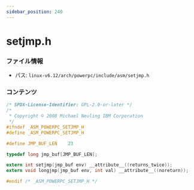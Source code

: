 ```yaml
---
sidebar_position: 240
---
```

# setjmp.h

### ファイル情報

- パス: `linux-v6.12/arch/powerpc/include/asm/setjmp.h`

### コンテンツ

```h
/* SPDX-License-Identifier: GPL-2.0-or-later */
/*
 * Copyright © 2008 Michael Neuling IBM Corporation
 */
#ifndef _ASM_POWERPC_SETJMP_H
#define _ASM_POWERPC_SETJMP_H

#define JMP_BUF_LEN    23

typedef long jmp_buf[JMP_BUF_LEN];

extern int setjmp(jmp_buf env) __attribute__((returns_twice));
extern void longjmp(jmp_buf env, int val) __attribute__((noreturn));

#endif /* _ASM_POWERPC_SETJMP_H */

```
